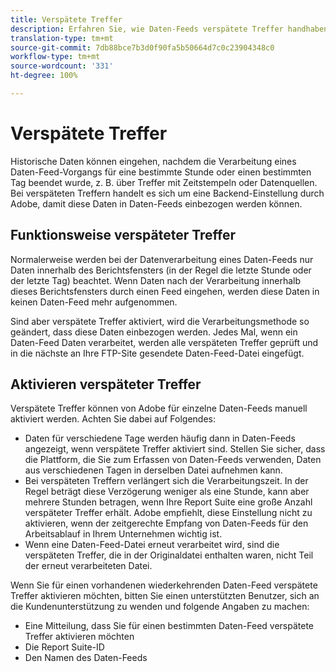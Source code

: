 ```yaml
---
title: Verspätete Treffer
description: Erfahren Sie, wie Daten-Feeds verspätete Treffer handhaben.
translation-type: tm+mt
source-git-commit: 7db88bce7b3d0f90fa5b50664d7c0c23904348c0
workflow-type: tm+mt
source-wordcount: '331'
ht-degree: 100%

---
```



# Verspätete Treffer

Historische Daten können eingehen, nachdem die Verarbeitung eines Daten-Feed-Vorgangs für eine bestimmte Stunde oder einen bestimmten Tag beendet wurde, z. B. über Treffer mit Zeitstempeln oder Datenquellen. Bei verspäteten Treffern handelt es sich um eine Backend-Einstellung durch Adobe, damit diese Daten in Daten-Feeds einbezogen werden können.

## Funktionsweise verspäteter Treffer

Normalerweise werden bei der Datenverarbeitung eines Daten-Feeds nur Daten innerhalb des Berichtsfensters (in der Regel die letzte Stunde oder der letzte Tag) beachtet. Wenn Daten nach der Verarbeitung innerhalb dieses Berichtsfensters durch einen Feed eingehen, werden diese Daten in keinen Daten-Feed mehr aufgenommen.

Sind aber verspätete Treffer aktiviert, wird die Verarbeitungsmethode so geändert, dass diese Daten einbezogen werden. Jedes Mal, wenn ein Daten-Feed Daten verarbeitet, werden alle verspäteten Treffer geprüft und in die nächste an Ihre FTP-Site gesendete Daten-Feed-Datei eingefügt.

## Aktivieren verspäteter Treffer

Verspätete Treffer können von Adobe für einzelne Daten-Feeds manuell aktiviert werden. Achten Sie dabei auf Folgendes:

* Daten für verschiedene Tage werden häufig dann in Daten-Feeds angezeigt, wenn verspätete Treffer aktiviert sind. Stellen Sie sicher, dass die Plattform, die Sie zum Erfassen von Daten-Feeds verwenden, Daten aus verschiedenen Tagen in derselben Datei aufnehmen kann.
* Bei verspäteten Treffern verlängert sich die Verarbeitungszeit. In der Regel beträgt diese Verzögerung weniger als eine Stunde, kann aber mehrere Stunden betragen, wenn Ihre Report Suite eine große Anzahl verspäteter Treffer erhält. Adobe empfiehlt, diese Einstellung nicht zu aktivieren, wenn der zeitgerechte Empfang von Daten-Feeds für den Arbeitsablauf in Ihrem Unternehmen wichtig ist.
* Wenn eine Daten-Feed-Datei erneut verarbeitet wird, sind die verspäteten Treffer, die in der Originaldatei enthalten waren, nicht Teil der erneut verarbeiteten Datei.

Wenn Sie für einen vorhandenen wiederkehrenden Daten-Feed verspätete Treffer aktivieren möchten, bitten Sie einen unterstützten Benutzer, sich an die Kundenunterstützung zu wenden und folgende Angaben zu machen:

* Eine Mitteilung, dass Sie für einen bestimmten Daten-Feed verspätete Treffer aktivieren möchten
* Die Report Suite-ID
* Den Namen des Daten-Feeds
